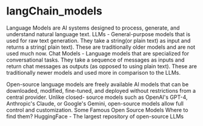 # langChain_models
Language Models are AI systems designed to process, generate, and understand natural
language text.
LLMs - General-purpose models that is used for raw text generation. They take a string(or plain
text) as input and returns a string( plain text). These are traditionally older models and are not
used much now.
Chat Models - Language models that are specialized for conversational tasks. They take a
sequence of messages as inputs and return chat messages as outputs (as opposed to using
plain text). These are traditionally newer models and used more in comparison to the LLMs.

Open-source language models are freely available AI models that can be downloaded,
modified, fine-tuned, and deployed without restrictions from a central provider. Unlike closed-
source models such as OpenAI's GPT-4, Anthropic's Claude, or Google's Gemini, open-source
models allow full control and customization.
Some Famous Open Source Models
Where to find them?
HuggingFace - The largest repository of open-source LLMs
